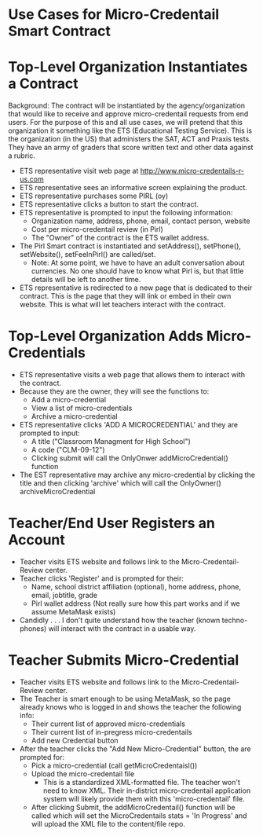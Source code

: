 # Use Cases for Micro-Credentail Smart Contract



# Top-Level Organization Instantiates a Contract
Background:  The contract will be instantiated by the agency/organization that would like to receive and approve micro-credentail requests from end users. For the purpose of this and all use cases, we will pretend that this organization it something like the ETS (Educational Testing Service).  This is the organization (in the US) that administers the SAT, ACT and Praxis tests.  They have an army of graders that score written text and other data against a rubric.

  * ETS representative visit web page at http://www.micro-credentails-r-us.com
  * ETS representative sees an informative screen explaining the product.
  * ETS representative purchases some PIRL (oy)
  * ETS representative clicks a button to start the contract.
  * ETS representative is prompted to input the following information:
    * Organization name, address, phone, email, contact person, website
    * Cost per micro-credentail review (in Pirl)
    * The "Owner" of the contract is the ETS wallet address.
  * The Pirl Smart contract is instantiated and setAddress(), setPhone(), setWebsite(), setFeeInPirl() are called/set.
    * Note:  At some point, we have to have an adult conversation about currencies.  No one should have to know what Pirl is, but that little details will be left to another time.
  * ETS representative is redirected to a new page that is dedicated to their contract.  This is the page that they will link or embed in their own website.  This is what will let teachers interact with the contract.

# Top-Level Organization Adds Micro-Credentials
  * ETS representative visits a web page that allows them to interact with the contract.
  * Because they are the owner, they will see the functions to:
    * Add a micro-credential
    * View a list of micro-credentials
    * Archive a micro-credential
  * ETS representative clicks 'ADD A MICROCREDENTIAL' and they are prompted to input:
    * A title  ("Classroom Managment for High School")
    * A code ("CLM-09-12")
    * Clicking submit will call the OnlyOnwer addMicroCredential() function
  * The EST representative may archive any micro-credential by clicking the title and then clicking 'archive' which will call the OnlyOwner() archiveMicroCredential


# Teacher/End User Registers an Account
  * Teacher visits ETS website and follows link to the Micro-Credentail-Review center.
  * Teacher clicks 'Register' and is prompted for their:
    * Name, school district affiliation (optional), home address, phone, email, jobtitle, grade
    * Pirl wallet address (Not really sure how this part works and if we assume MetaMask exists)
  * Candidly . . . I don't quite understand how the teacher (known techno-phones) will interact with the contract in a usable way.

# Teacher Submits Micro-Credential
  * Teacher visits ETS website and follows link to the Micro-Credentail-Review center.
  * The Teacher is smart enough to be using MetaMask, so the page already knows who is logged in and shows the teacher the following info:
    * Their current list of approved micro-credentials 
    * Their current list of in-pregress micro-credentails
    * Add new Credential button
  * After the teacher clicks the "Add New Micro-Credential" button, the are prompted for:
    * Pick a micro-credential (call getMicroCredentaisl())
    * Upload the micro-credentail file 
      * This is a standardized XML-formatted file.  The teacher won't need to know XML.  Their in-district micro-credentail application system will likely provide them with this 'micro-credentail' file.
    * After clicking Submit, the addMicroCredentail() function will be called which will set the MicroCredentails stats = 'In Progress' and will upload the XML file to the content/file repo.






